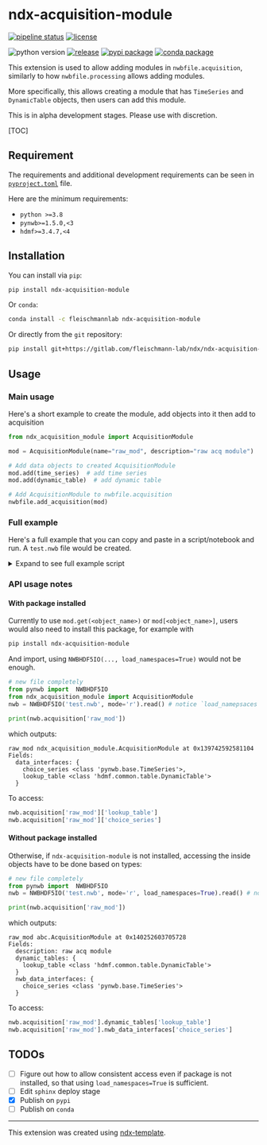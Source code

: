 # ndx-acquisition-module

[![pipeline status](https://img.shields.io/gitlab/pipeline-status/fleischmann-lab/ndx/ndx-acquisition-module?branch=main&label=pipeline&style=for-the-badge)](https://gitlab.com/fleischmann-lab/ndx/ndx-acquisition-module/-/commits/main)
[![license](https://img.shields.io/gitlab/license/fleischmann-lab/ndx/ndx-acquisition-module?color=yellow&label=license&style=for-the-badge)](LICENSE.txt)


![python version](https://img.shields.io/pypi/pyversions/ndx-acquisition-module?style=for-the-badge)
[![release](https://img.shields.io/gitlab/v/release/fleischmann-lab/ndx/ndx-acquisition-module?label=release&sort=date&style=for-the-badge)](https://gitlab.com/fleischmann-lab/ndx/ndx-acquisition-module/-/releases)
[![pypi package](https://img.shields.io/pypi/v/ndx-acquisition-module?label=pypi%20package&style=for-the-badge&color=blue)](https://pypi.org/pypi/ndx-acquisition-module)
[![conda package](https://img.shields.io/conda/v/fleischmannlab/ndx-acquisition-module?color=green&style=for-the-badge)](https://anaconda.org/FleischmannLab/ndx-acquisition-module)

This extension is used to allow adding modules in `nwbfile.acquisition`, similarly to how `nwbfile.processing` allows adding modules.

More specifically, this allows creating a module that has `TimeSeries` and `DynamicTable` objects, then users can add this module.

This is in alpha development stages. Please use with discretion.

[TOC]

## Requirement

The requirements and additional development requirements can be seen in [`pyproject.toml`](pyproject.toml) file.

Here are the minimum requirements:

- `python >=3.8`
- `pynwb>=1.5.0,<3`
- `hdmf>=3.4.7,<4`

## Installation

You can install via `pip`:

```bash
pip install ndx-acquisition-module
```

Or `conda`:

```bash
conda install -c fleischmannlab ndx-acquisition-module
```

Or directly from the `git` repository:

```bash
pip install git+https://gitlab.com/fleischmann-lab/ndx/ndx-acquisition-module
```

## Usage

### Main usage

Here's a short example to create the module, add objects into it then add to acquisition

```python
from ndx_acquisition_module import AcquisitionModule

mod = AcquisitionModule(name="raw_mod", description="raw acq module")

# Add data objects to created AcquisitionModule
mod.add(time_series)  # add time series
mod.add(dynamic_table)  # add dynamic table

# Add AcquisitionModule to nwbfile.acquisition
nwbfile.add_acquisition(mod)
```

### Full example

Here's a full example that you can copy and paste in a script/notebook and run. A `test.nwb` file would be created.

<details><summary>Expand to see full example script</summary>

```python
from datetime import datetime

import numpy as np
from dateutil import tz
from hdmf.common import DynamicTable, VectorData
from ndx_acquisition_module import AcquisitionModule

from pynwb import NWBHDF5IO, NWBFile, TimeSeries

# Create an example NWBFile
nwbfile = NWBFile(
  session_description="test session description",
  identifier="unique_identifier",
  session_start_time=datetime(2012, 2, 21, tzinfo=tz.gettz("US/Pacific")),
)

# Create time series
ts = TimeSeries(
  name="choice_series",
  description="raw choice series",
  data=np.random.randint(4, size=100),
  timestamps=(np.arange(100).astype("float") + 2) / 30,
  unit="-",
)

# Create dynamic table
tbl = DynamicTable(
  name="lookup_table",
  description="lookup table for `choice_series`",
  columns=[
    VectorData(
      name="lookup_id", description="ID to look up", data=[0, 1, 2, 3]
    ),
    VectorData(
      name="lookup_name",
      description="name of ID",
      data=["water", "earth", "fire", "air"],
    ),
  ],
)

# Create AcquisitionModule to store these objects
mod = AcquisitionModule(name="raw_mod", description="raw acq module")

# Add data objects to created AcquisitionModule
mod.add(ts)  # add time series
mod.add(tbl)  # add dynamic table

# Add AcquisitionModule to nwbfile.acquisition
nwbfile.add_acquisition(mod)

# Write the file to disk
filename = "test.nwb"
with NWBHDF5IO(path=filename, mode="w") as io:
  io.write(nwbfile)

```

</details>


### API usage notes

#### With package installed

Currently to use `mod.get(<object_name>)` or `mod[<object_name>]`, users would also need to install this package, for example with

```bash
pip install ndx-acquisition-module
```

And import, using `NWBHDF5IO(..., load_namespaces=True)` would not be enough.

```python
# new file completely
from pynwb import  NWBHDF5IO
from ndx_acquisition_module import AcquisitionModule
nwb = NWBHDF5IO('test.nwb', mode='r').read() # notice `load_namepsaces` is not needed

print(nwb.acquisition['raw_mod'])
```

which outputs:

```text
raw_mod ndx_acquisition_module.AcquisitionModule at 0x139742592581104
Fields:
  data_interfaces: {
    choice_series <class 'pynwb.base.TimeSeries'>,
    lookup_table <class 'hdmf.common.table.DynamicTable'>
  }
```

To access:

```python
nwb.acquisition['raw_mod']['lookup_table']
nwb.acquisition['raw_mod']['choice_series']
```

#### Without package installed

Otherwise, if `ndx-acquisition-module` is not installed, accessing the inside objects have to be done based on types:

```python
# new file completely
from pynwb import  NWBHDF5IO
nwb = NWBHDF5IO('test.nwb', mode='r', load_namespaces=True).read() # notice `load_namepsaces` is NEEDED

print(nwb.acquisition['raw_mod'])
```

which outputs:

```text
raw_mod abc.AcquisitionModule at 0x140252603705728
Fields:
  description: raw acq module
  dynamic_tables: {
    lookup_table <class 'hdmf.common.table.DynamicTable'>
  }
  nwb_data_interfaces: {
    choice_series <class 'pynwb.base.TimeSeries'>
  }
```

To access:

```python
nwb.acquisition['raw_mod'].dynamic_tables['lookup_table']
nwb.acquisition['raw_mod'].nwb_data_interfaces['choice_series']
```

## TODOs

- [ ] Figure out how to allow consistent access even if package is not installed, so that using `load_namespaces=True` is sufficient.
- [ ] Edit `sphinx` deploy stage
- [x] Publish on `pypi`
- [ ] Publish on `conda`

---

This extension was created using [ndx-template](https://github.com/nwb-extensions/ndx-template).
